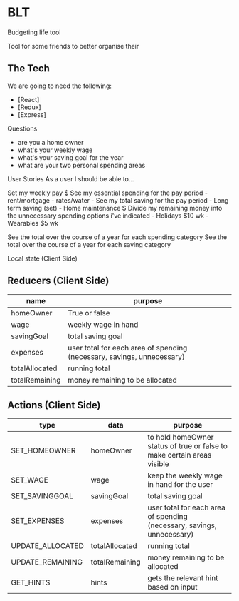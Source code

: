 # BLT
Budgeting life tool

Tool for some friends to better organise their


## The Tech

We are going to need the following:

* [React]
* [Redux]
* [Express]

Questions
- are you a home owner
- what's your weekly wage 
- what's your saving goal for the year 
- what are your two personal spending areas


User Stories
As a user I should be able to...

Set my weekly pay $
See my essential spending for the pay period
    - rent/mortgage 
    - rates/water 
    - 
See my total saving for the pay period
    - Long term saving (set)
    - Home maintenance $
Divide my remaining money into the unnecessary spending options i've indicated
    - Holidays $10 wk
    - Wearables $5 wk 
    
See the total over the course of a year for each spending category 
See the total over the course of a year for each saving category 

Local state (Client Side) 


## Reducers (Client Side)

  | name | purpose |
  | --- | --- |
  | homeOwner | True or false |
  | wage | weekly wage in hand |
  | savingGoal | total saving goal |
  | expenses | user total for each area of spending (necessary, savings, unnecessary) |
  | totalAllocated | running total |
  | totalRemaining | money remaining to be allocated |

  
## Actions (Client Side)

  | type | data | purpose |
  | --- | --- | --- |
  | SET_HOMEOWNER | homeOwner | to hold homeOwner status of true or false to make certain areas visible |
  | SET_WAGE | wage | keep the weekly wage in hand for the user|
  | SET_SAVINGGOAL | savingGoal | total saving goal |
  | SET_EXPENSES | expenses | user total for each area of spending (necessary, savings, unnecessary) |
  | UPDATE_ALLOCATED | totalAllocated | running total |
  | UPDATE_REMAINING | totalRemaining | money remaining to be allocated |
  | GET_HINTS | hints | gets the relevant hint based on input |


















